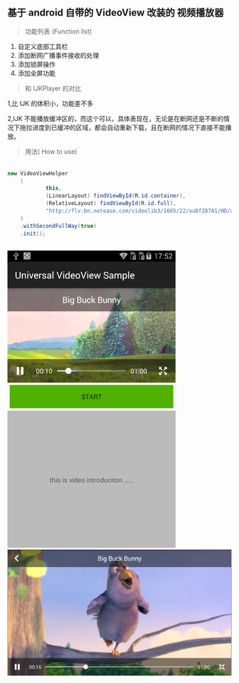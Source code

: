 ## 基于 android 自带的 VideoView 改装的 视频播放器

> 功能列表 (Function list)

1. 自定义底部工具栏
2. 添加断网广播事件接收的处理
3. 添加锁屏操作
4. 添加全屏功能

> 和 IJKPlayer 的对比

1,比 IJK 的体积小，功能差不多

2,IJK 不能播放缓冲区的，而这个可以，具体表现在，无论是在断网还是不断的情况下拖拉进度到已缓冲的区域，都会自动重新下载，且在断网的情况下直接不能播放。

> 用法( How to use)

```java

new VideoViewHelper
    (
            this,
            (LinearLayout) findViewById(R.id.container),
            (RelativeLayout) findViewById(R.id.full),
            "http://flv.bn.netease.com/videolib3/1605/22/auDfZ8781/HD/auDfZ8781-mobile.mp4"
    )
    .withSecondFullWay(true)
    .init();
    
```

![Sample Screenshot 1](./screenshot/screen1.png)
![Sample Screenshot 2](./screenshot/screen2.png)

